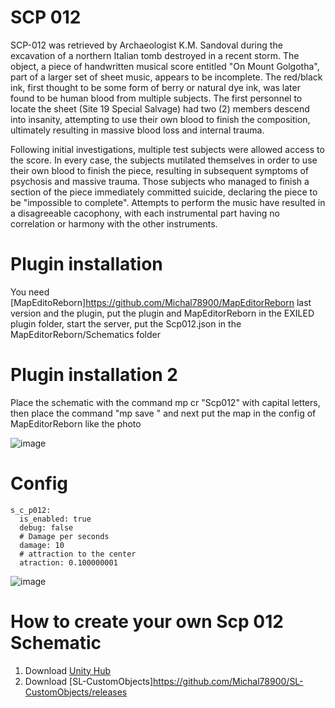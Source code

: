 # SCP 012
SCP-012 was retrieved by Archaeologist K.M. Sandoval during the excavation of a northern Italian tomb destroyed in a recent storm. The object, a piece of handwritten musical score entitled "On Mount Golgotha", part of a larger set of sheet music, appears to be incomplete. The red/black ink, first thought to be some form of berry or natural dye ink, was later found to be human blood from multiple subjects. The first personnel to locate the sheet (Site 19 Special Salvage) had two (2) members descend into insanity, attempting to use their own blood to finish the composition, ultimately resulting in massive blood loss and internal trauma.

Following initial investigations, multiple test subjects were allowed access to the score. In every case, the subjects mutilated themselves in order to use their own blood to finish the piece, resulting in subsequent symptoms of psychosis and massive trauma. Those subjects who managed to finish a section of the piece immediately committed suicide, declaring the piece to be "impossible to complete". Attempts to perform the music have resulted in a disagreeable cacophony, with each instrumental part having no correlation or harmony with the other instruments.


# Plugin installation
You need [MapEditoReborn]<https://github.com/Michal78900/MapEditorReborn> last version and the plugin, put the plugin and MapEditorReborn in the EXILED plugin folder, start the server, put the Scp012.json in the MapEditorReborn/Schematics folder
# Plugin installation 2
Place the schematic with the command mp cr "Scp012" with capital letters, then place the command "mp save <something>" and next put the map in the config of MapEditorReborn like the photo

![image](https://github.com/user-attachments/assets/0711f062-7f3e-4bcb-b794-5f546e36bc45)
# Config
```
s_c_p012:
  is_enabled: true
  debug: false
  # Damage per seconds
  damage: 10
  # attraction to the center
  atraction: 0.100000001
```
![image](https://github.com/user-attachments/assets/754ed204-d13a-4d19-9a09-6c7d7792bd52)
# How to create your own Scp 012 Schematic
  1. Download [Unity Hub](https://unity.com/es/unity-hub)
  2. Download [SL-CustomObjects]<https://github.com/Michal78900/SL-CustomObjects/releases>
